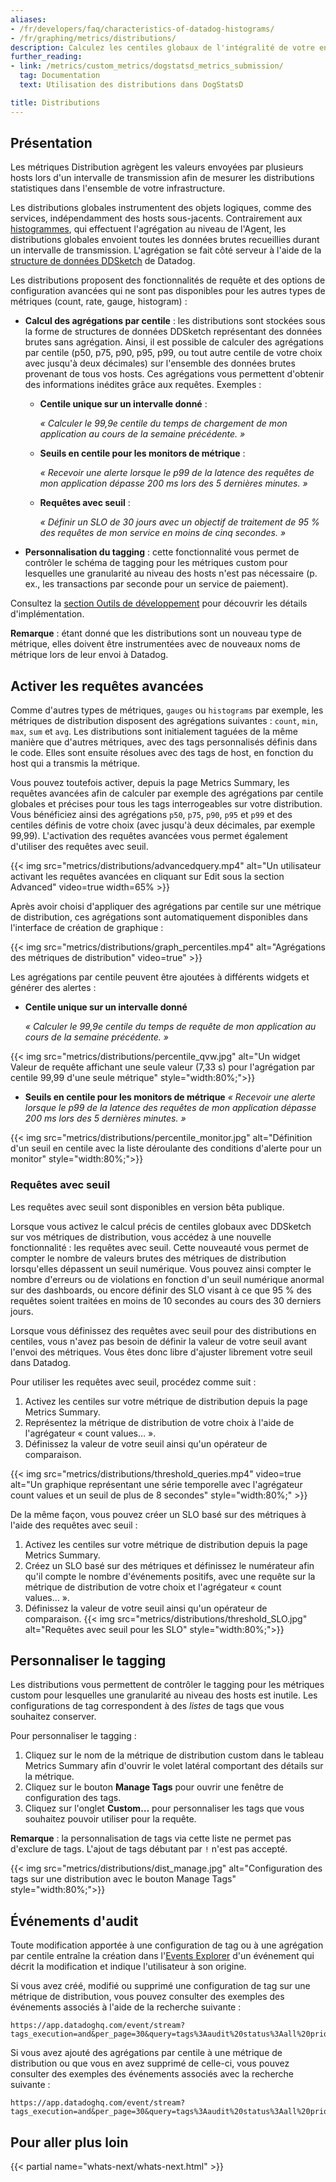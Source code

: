 ```yaml
---
aliases:
- /fr/developers/faq/characteristics-of-datadog-histograms/
- /fr/graphing/metrics/distributions/
description: Calculez les centiles globaux de l'intégralité de votre ensemble de données.
further_reading:
- link: /metrics/custom_metrics/dogstatsd_metrics_submission/
  tag: Documentation
  text: Utilisation des distributions dans DogStatsD

title: Distributions
---
```

## Présentation

Les métriques Distribution agrègent les valeurs envoyées par plusieurs hosts lors d'un intervalle de transmission afin de mesurer les distributions statistiques dans l'ensemble de votre infrastructure.

Les distributions globales instrumentent des objets logiques, comme des services, indépendamment des hosts sous-jacents. Contrairement aux [histogrammes][1], qui effectuent l'agrégation au niveau de l'Agent, les distributions globales envoient toutes les données brutes recueillies durant un intervalle de transmission. L'agrégation se fait côté serveur à l'aide de la [structure de données DDSketch][2] de Datadog.

Les distributions proposent des fonctionnalités de requête et des options de configuration avancées qui ne sont pas disponibles pour les autres types de métriques (count, rate, gauge, histogram) :
* **Calcul des agrégations par centile** : les distributions sont stockées sous la forme de structures de données DDSketch représentant des données brutes sans agrégation. Ainsi, il est possible de calculer des agrégations par centile (p50, p75, p90, p95, p99, ou tout autre centile de votre choix avec jusqu'à deux décimales) sur l'ensemble des données brutes provenant de tous vos hosts. Ces agrégations vous permettent d'obtenir des informations inédites grâce aux requêtes. Exemples :

  * **Centile unique sur un intervalle donné** :

     _« Calculer le 99,9e centile du temps de chargement de mon application au cours de la semaine précédente. »_

  * **Seuils en centile pour les monitors de métrique** :

    _« Recevoir une alerte lorsque le p99 de la latence des requêtes de mon application dépasse 200 ms lors des 5 dernières minutes. »_

  * **Requêtes avec seuil** :

    _« Définir un SLO de 30 jours avec un objectif de traitement de 95 % des requêtes de mon service en moins de cinq secondes. »_


* **Personnalisation du tagging** : cette fonctionnalité vous permet de contrôler le schéma de tagging pour les métriques custom pour lesquelles une granularité au niveau des hosts n'est pas nécessaire (p. ex., les transactions par seconde pour un service de paiement).

Consultez la [section Outils de développement][1] pour découvrir les détails d'implémentation.

**Remarque** : étant donné que les distributions sont un nouveau type de métrique, elles doivent être instrumentées avec de nouveaux noms de métrique lors de leur envoi à Datadog.

## Activer les requêtes avancées

Comme d'autres types de métriques, `gauges` ou `histograms` par exemple, les métriques de distribution disposent des agrégations suivantes : `count`, `min`, `max`, `sum` et `avg`. Les distributions sont initialement taguées de la même manière que d'autres métriques, avec des tags personnalisés définis dans le code. Elles sont ensuite résolues avec des tags de host, en fonction du host qui a transmis la métrique.

Vous pouvez toutefois activer, depuis la page Metrics Summary, les requêtes avancées afin de calculer par exemple des agrégations par centile globales et précises pour tous les tags interrogeables sur votre distribution. Vous bénéficiez ainsi des agrégations `p50`, `p75`, `p90`, `p95` et `p99` et des centiles définis de votre choix (avec jusqu'à deux décimales, par exemple 99,99). L'activation des requêtes avancées vous permet également d'utiliser des requêtes avec seuil.

{{< img src="metrics/distributions/advancedquery.mp4" alt="Un utilisateur activant les requêtes avancées en cliquant sur Edit sous la section Advanced" video=true width=65% >}}

Après avoir choisi d'appliquer des agrégations par centile sur une métrique de distribution, ces agrégations sont automatiquement disponibles dans l'interface de création de graphique :

{{< img src="metrics/distributions/graph_percentiles.mp4" alt="Agrégations des métriques de distribution" video=true" >}}

Les agrégations par centile peuvent être ajoutées à différents widgets et générer des alertes :
* **Centile unique sur un intervalle donné**

   _« Calculer le 99,9e centile du temps de requête de mon application au cours de la semaine précédente. »_

{{< img src="metrics/distributions/percentile_qvw.jpg" alt="Un widget Valeur de requête affichant une seule valeur (7,33 s) pour l'agrégation par centile 99,99 d'une seule métrique" style="width:80%;">}}

* **Seuils en centile pour les monitors de métrique**
  _« Recevoir une alerte lorsque le p99 de la latence des requêtes de mon application dépasse 200 ms lors des 5 dernières minutes. »_

{{< img src="metrics/distributions/percentile_monitor.jpg" alt="Définition d'un seuil en centile avec la liste déroulante des conditions d'alerte pour un monitor" style="width:80%;">}}

### Requêtes avec seuil

<div class="alert alert-warning">
Les requêtes avec seuil sont disponibles en version bêta publique.
</div>

Lorsque vous activez le calcul précis de centiles globaux avec DDSketch sur vos métriques de distribution, vous accédez à une nouvelle fonctionnalité : les requêtes avec seuil. Cette nouveauté vous permet de compter le nombre de valeurs brutes des métriques de distribution lorsqu'elles dépassent un seuil numérique. Vous pouvez ainsi compter le nombre d'erreurs ou de violations en fonction d'un seuil numérique anormal sur des dashboards, ou encore définir des SLO visant à ce que 95 % des requêtes soient traitées en moins de 10 secondes au cours des 30 derniers jours.

Lorsque vous définissez des requêtes avec seuil pour des distributions en centiles, vous n'avez pas besoin de définir la valeur de votre seuil avant l'envoi des métriques. Vous êtes donc libre d'ajuster librement votre seuil dans Datadog.

Pour utiliser les requêtes avec seuil, procédez comme suit :

1. Activez les centiles sur votre métrique de distribution depuis la page Metrics Summary.
2. Représentez la métrique de distribution de votre choix à l'aide de l'agrégateur « count values… ».
3. Définissez la valeur de votre seuil ainsi qu'un opérateur de comparaison.

{{< img src="metrics/distributions/threshold_queries.mp4" video=true alt="Un graphique représentant une série temporelle avec l'agrégateur count values et un seuil de plus de 8 secondes" style="width:80%;" >}}

De la même façon, vous pouvez créer un SLO basé sur des métriques à l'aide des requêtes avec seuil :
1. Activez les centiles sur votre métrique de distribution depuis la page Metrics Summary.
2. Créez un SLO basé sur des métriques et définissez le numérateur afin qu'il compte le nombre d'événements positifs, avec une requête sur la métrique de distribution de votre choix et l'agrégateur « count values… ».
3. Définissez la valeur de votre seuil ainsi qu'un opérateur de comparaison.
{{< img src="metrics/distributions/threshold_SLO.jpg" alt="Requêtes avec seuil pour les SLO" style="width:80%;">}}

## Personnaliser le tagging

Les distributions vous permettent de contrôler le tagging pour les métriques custom pour lesquelles une granularité au niveau des hosts est inutile. Les configurations de tag correspondent à des _listes_ de tags que vous souhaitez conserver.

Pour personnaliser le tagging :

1. Cliquez sur le nom de la métrique de distribution custom dans le tableau Metrics Summary afin d'ouvrir le volet latéral comportant des détails sur la métrique.
2. Cliquez sur le bouton **Manage Tags** pour ouvrir une fenêtre de configuration des tags.
3. Cliquez sur l'onglet **Custom…** pour personnaliser les tags que vous souhaitez pouvoir utiliser pour la requête.

**Remarque** : la personnalisation de tags via cette liste ne permet pas d'exclure de tags. L'ajout de tags débutant par `!` n'est pas accepté.

{{< img src="metrics/distributions/dist_manage.jpg" alt="Configuration des tags sur une distribution avec le bouton Manage Tags" style="width:80%;">}}

## Événements d'audit
Toute modification apportée à une configuration de tag ou à une agrégation par centile entraîne la création dans l'[Events Explorer][3] d'un événement qui décrit la modification et indique l'utilisateur à son origine.

Si vous avez créé, modifié ou supprimé une configuration de tag sur une métrique de distribution, vous pouvez consulter des exemples des événements associés à l'aide de la recherche suivante :
```text
https://app.datadoghq.com/event/stream?tags_execution=and&per_page=30&query=tags%3Aaudit%20status%3Aall%20priority%3Aall%20tag%20configuration
```

Si vous avez ajouté des agrégations par centile à une métrique de distribution ou que vous en avez supprimé de celle-ci, vous pouvez consulter des exemples des événements associés avec la recherche suivante :
```text
https://app.datadoghq.com/event/stream?tags_execution=and&per_page=30&query=tags%3Aaudit%20status%3Aall%20priority%3Aall%20percentile%20aggregations
```

## Pour aller plus loin

{{< partial name="whats-next/whats-next.html" >}}


[1]: /fr/metrics/types/
[2]: https://www.datadoghq.com/blog/engineering/computing-accurate-percentiles-with-ddsketch/
[3]: https://app.datadoghq.com/event/explorer
